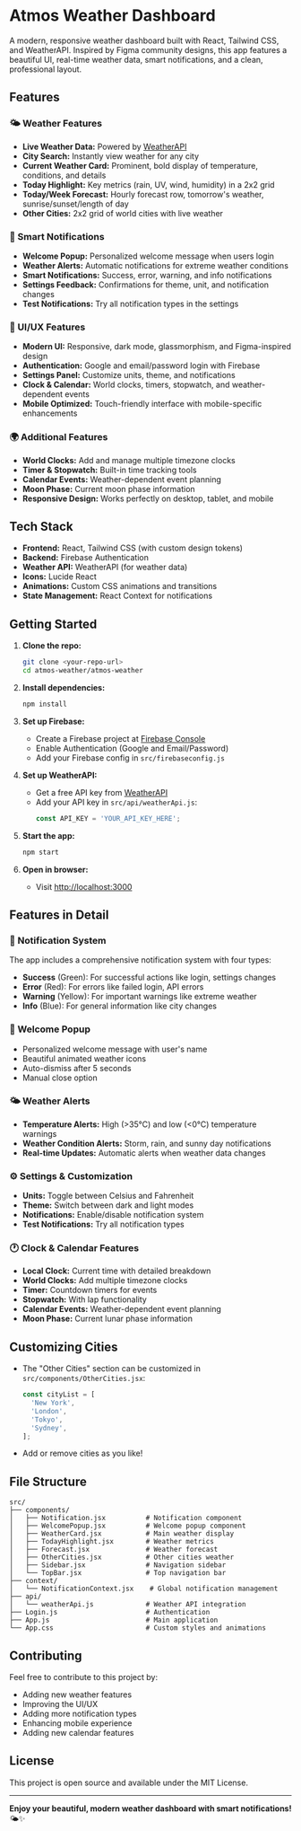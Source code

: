 # Atmos Weather Dashboard

A modern, responsive weather dashboard built with React, Tailwind CSS, and WeatherAPI. Inspired by Figma community designs, this app features a beautiful UI, real-time weather data, smart notifications, and a clean, professional layout.

## Features

### 🌤️ Weather Features
- **Live Weather Data:** Powered by [WeatherAPI](https://www.weatherapi.com/)
- **City Search:** Instantly view weather for any city
- **Current Weather Card:** Prominent, bold display of temperature, conditions, and details
- **Today Highlight:** Key metrics (rain, UV, wind, humidity) in a 2x2 grid
- **Today/Week Forecast:** Hourly forecast row, tomorrow's weather, sunrise/sunset/length of day
- **Other Cities:** 2x2 grid of world cities with live weather

### 🔔 Smart Notifications
- **Welcome Popup:** Personalized welcome message when users login
- **Weather Alerts:** Automatic notifications for extreme weather conditions
- **Smart Notifications:** Success, error, warning, and info notifications
- **Settings Feedback:** Confirmations for theme, unit, and notification changes
- **Test Notifications:** Try all notification types in the settings

### 🎨 UI/UX Features
- **Modern UI:** Responsive, dark mode, glassmorphism, and Figma-inspired design
- **Authentication:** Google and email/password login with Firebase
- **Settings Panel:** Customize units, theme, and notifications
- **Clock & Calendar:** World clocks, timers, stopwatch, and weather-dependent events
- **Mobile Optimized:** Touch-friendly interface with mobile-specific enhancements

### 🌍 Additional Features
- **World Clocks:** Add and manage multiple timezone clocks
- **Timer & Stopwatch:** Built-in time tracking tools
- **Calendar Events:** Weather-dependent event planning
- **Moon Phase:** Current moon phase information
- **Responsive Design:** Works perfectly on desktop, tablet, and mobile

## Tech Stack
- **Frontend:** React, Tailwind CSS (with custom design tokens)
- **Backend:** Firebase Authentication
- **Weather API:** WeatherAPI (for weather data)
- **Icons:** Lucide React
- **Animations:** Custom CSS animations and transitions
- **State Management:** React Context for notifications

## Getting Started

1. **Clone the repo:**
   ```bash
   git clone <your-repo-url>
   cd atmos-weather/atmos-weather
   ```

2. **Install dependencies:**
   ```bash
   npm install
   ```

3. **Set up Firebase:**
   - Create a Firebase project at [Firebase Console](https://console.firebase.google.com/)
   - Enable Authentication (Google and Email/Password)
   - Add your Firebase config in `src/firebaseconfig.js`

4. **Set up WeatherAPI:**
   - Get a free API key from [WeatherAPI](https://www.weatherapi.com/)
   - Add your API key in `src/api/weatherApi.js`:
     ```js
     const API_KEY = 'YOUR_API_KEY_HERE';
     ```

5. **Start the app:**
   ```bash
   npm start
   ```

6. **Open in browser:**
   - Visit [http://localhost:3000](http://localhost:3000)

## Features in Detail

### 🔔 Notification System
The app includes a comprehensive notification system with four types:
- **Success** (Green): For successful actions like login, settings changes
- **Error** (Red): For errors like failed login, API errors
- **Warning** (Yellow): For important warnings like extreme weather
- **Info** (Blue): For general information like city changes

### 👋 Welcome Popup
- Personalized welcome message with user's name
- Beautiful animated weather icons
- Auto-dismiss after 5 seconds
- Manual close option

### 🌤️ Weather Alerts
- **Temperature Alerts:** High (>35°C) and low (<0°C) temperature warnings
- **Weather Condition Alerts:** Storm, rain, and sunny day notifications
- **Real-time Updates:** Automatic alerts when weather data changes

### ⚙️ Settings & Customization
- **Units:** Toggle between Celsius and Fahrenheit
- **Theme:** Switch between dark and light modes
- **Notifications:** Enable/disable notification system
- **Test Notifications:** Try all notification types

### 🕐 Clock & Calendar Features
- **Local Clock:** Current time with detailed breakdown
- **World Clocks:** Add multiple timezone clocks
- **Timer:** Countdown timers for events
- **Stopwatch:** With lap functionality
- **Calendar Events:** Weather-dependent event planning
- **Moon Phase:** Current lunar phase information

## Customizing Cities
- The "Other Cities" section can be customized in `src/components/OtherCities.jsx`:
  ```js
  const cityList = [
    'New York',
    'London',
    'Tokyo',
    'Sydney',
  ];
  ```
- Add or remove cities as you like!

## File Structure
```
src/
├── components/
│   ├── Notification.jsx          # Notification component
│   ├── WelcomePopup.jsx          # Welcome popup component
│   ├── WeatherCard.jsx           # Main weather display
│   ├── TodayHighlight.jsx        # Weather metrics
│   ├── Forecast.jsx              # Weather forecast
│   ├── OtherCities.jsx           # Other cities weather
│   ├── Sidebar.jsx               # Navigation sidebar
│   └── TopBar.jsx                # Top navigation bar
├── context/
│   └── NotificationContext.jsx    # Global notification management
├── api/
│   └── weatherApi.js             # Weather API integration
├── Login.js                      # Authentication
├── App.js                        # Main application
└── App.css                       # Custom styles and animations
```

## Contributing
Feel free to contribute to this project by:
- Adding new weather features
- Improving the UI/UX
- Adding more notification types
- Enhancing mobile experience
- Adding new calendar features

## License
This project is open source and available under the MIT License.

---

**Enjoy your beautiful, modern weather dashboard with smart notifications!** 🌤️✨

